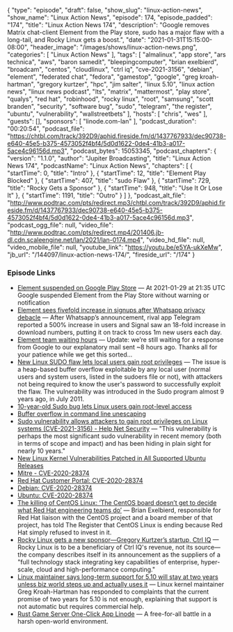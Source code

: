 {
  "type": "episode",
  "draft": false,
  "show_slug": "linux-action-news",
  "show_name": "Linux Action News",
  "episode": 174,
  "episode_padded": "174",
  "title": "Linux Action News 174",
  "description": "Google removes Matrix chat-client Element from the Play store, sudo has a major flaw with a long-tail, and Rocky Linux gets a boost.",
  "date": "2021-01-31T15:15:00-08:00",
  "header_image": "/images/shows/linux-action-news.png",
  "categories": [
    "Linux Action News"
  ],
  "tags": [
    "almalinux",
    "app store",
    "ars technica",
    "aws",
    "baron samedit",
    "bleepingcomputer",
    "brian exelbierd",
    "broadcam",
    "centos",
    "cloudlinux",
    "ctrl iq",
    "cve-2021-3156",
    "debian",
    "element",
    "federated chat",
    "fedora",
    "gamestop",
    "google",
    "greg kroah-hartman",
    "gregory kurtzer",
    "hpc",
    "jim salter",
    "linux 5.10",
    "linux action news",
    "linux news podcast",
    "lts",
    "matrix",
    "mattermost",
    "play store",
    "qualys",
    "red hat",
    "robinhood",
    "rocky linux",
    "root",
    "samsung",
    "scott branden",
    "security",
    "software bug",
    "sudo",
    "telegram",
    "the register",
    "ubuntu",
    "vulnerability",
    "wallstreetbets"
  ],
  "hosts": [
    "chris",
    "wes"
  ],
  "guests": [],
  "sponsors": [
    "linode.com-lan"
  ],
  "podcast_duration": "00:20:54",
  "podcast_file": "https://chtbl.com/track/392D9/aphid.fireside.fm/d/1437767933/dec90738-e640-45e5-b375-4573052f4bf4/5d0d1622-0de4-41b3-a017-5ace4c96156d.mp3",
  "podcast_bytes": 15053345,
  "podcast_chapters": {
    "version": "1.1.0",
    "author": "Jupiter Broadcasting",
    "title": "Linux Action News 174",
    "podcastName": "Linux Action News",
    "chapters": [
      {
        "startTime": 0,
        "title": "Intro"
      },
      {
        "startTime": 12,
        "title": "Element Play Blocked"
      },
      {
        "startTime": 407,
        "title": "sudo Flaw"
      },
      {
        "startTime": 729,
        "title": "Rocky Gets a Sponsor"
      },
      {
        "startTime": 948,
        "title": "Use It Or Lose It"
      },
      {
        "startTime": 1191,
        "title": "Outro"
      }
    ]
  },
  "podcast_alt_file": "http://www.podtrac.com/pts/redirect.mp3/chtbl.com/track/392D9/aphid.fireside.fm/d/1437767933/dec90738-e640-45e5-b375-4573052f4bf4/5d0d1622-0de4-41b3-a017-5ace4c96156d.mp3",
  "podcast_ogg_file": null,
  "video_file": "http://www.podtrac.com/pts/redirect.mp4/201406.jb-dl.cdn.scaleengine.net/lan/2021/lan-0174.mp4",
  "video_hd_file": null,
  "video_mobile_file": null,
  "youtube_link": "https://youtu.be/e5YA-ukXeMw",
  "jb_url": "/144097/linux-action-news-174/",
  "fireside_url": "/174"
}


### Episode Links

  * [Element suspended on Google Play Store](https://element.io/blog/element-on-google-play-store/ "Element suspended on Google Play Store") — At 2021-01-29 at 21:35 UTC Google suspended Element from the Play Store without warning or notification
  * [Element sees fivefold increase in signups after Whatsapp privacy debacle](https://sifted.eu/articles/element-whatsapp-exodus/ "Element sees fivefold increase in signups after Whatsapp privacy debacle") — After Whatsapp’s announcement, rival app Telegram reported a 500% increase in users and Signal saw an 18-fold increase in download numbers, putting it on track to cross 1m new users each day. 
  * [Element team waiting hours](https://twitter.com/element_hq/status/1355595359582638080 "Element team waiting hours") — Update: we’re still waiting for a response from Google to our explanatory mail sent ~8 hours ago. Thanks all for your patience while we get this sorted...
  * [New Linux SUDO flaw lets local users gain root privileges](https://www.bleepingcomputer.com/news/security/new-linux-sudo-flaw-lets-local-users-gain-root-privileges/ "New Linux SUDO flaw lets local users gain root privileges") — The issue is a heap-based buffer overflow exploitable by any local user (normal users and system users, listed in the sudoers file or not), with attackers not being required to know the user's password to successfully exploit the flaw. The vulnerability was introduced in the Sudo program almost 9 years ago, in July 2011.
  * [10-year-old Sudo bug lets Linux users gain root-level access](https://www.zdnet.com/article/10-years-old-sudo-bug-lets-linux-users-gain-root-level-access/ "10-year-old Sudo bug lets Linux users gain root-level access")
  * [Buffer overflow in command line unescaping](https://www.sudo.ws/alerts/unescape_overflow.html "Buffer overflow in command line unescaping")
  * [Sudo vulnerability allows attackers to gain root privileges on Linux systems (CVE-2021-3156) - Help Net Security](https://www.helpnetsecurity.com/2021/01/27/cve-2021-3156/ "Sudo vulnerability allows attackers to gain root privileges on Linux systems \(CVE-2021-3156\) - Help Net Security") — "This vulnerability is perhaps the most significant sudo vulnerability in recent memory (both in terms of scope and impact) and has been hiding in plain sight for nearly 10 years." 
  * [New Linux Kernel Vulnerabilities Patched in All Supported Ubuntu Releases](https://9to5linux.com/new-linux-kernel-vulnerabilities-patched-in-all-supported-ubuntu-releases "New Linux Kernel Vulnerabilities Patched in All Supported Ubuntu Releases")
  * [Mitre - CVE-2020-28374](https://cve.mitre.org/cgi-bin/cvename.cgi?name=CVE-2020-28374 "Mitre - CVE-2020-28374")
  * [Red Hat Customer Portal: CVE-2020-28374](https://access.redhat.com/security/cve/cve-2020-28374 "Red Hat Customer Portal: CVE-2020-28374")
  * [Debian: CVE-2020-28374](https://security-tracker.debian.org/tracker/CVE-2020-28374 "Debian: CVE-2020-28374")
  * [ Ubuntu: CVE-2020-28374](https://ubuntu.com/security/CVE-2020-28374 " Ubuntu: CVE-2020-28374")
  * [The killing of CentOS Linux: ‘The CentOS board doesn’t get to decide what Red Hat engineering teams do’](https://www.theregister.com/2021/01/26/killing_centos/ "The killing of CentOS Linux: ‘The CentOS board doesn’t get to decide what Red Hat engineering teams do’") — Brian Exelbierd, responsible for Red Hat liaison with the CentOS project and a board member of that project, has told The Register that CentOS Linux is ending because Red Hat simply refused to invest in it. 
  * [Rocky Linux gets a new sponsor—Gregory Kurtzer’s startup, Ctrl IQ](https://arstechnica.com/gadgets/2021/01/rocky-linux-gets-a-parent-company-with-4m-series-a-funding/ "Rocky Linux gets a new sponsor—Gregory Kurtzer’s startup, Ctrl IQ") — Rocky Linux is to be a beneficiary of Ctrl IQ's revenue, not its source—the company describes itself in its announcement as the suppliers of a "full technology stack integrating key capabilities of enterprise, hyper-scale, cloud and high-performance computing."
  * [Linux maintainer says long-term support for 5.10 will stay at two years unless biz world steps up and actually uses it](https://www.theregister.com/2021/01/28/long_term_support_for_linux_510/ "Linux maintainer says long-term support for 5.10 will stay at two years unless biz world steps up and actually uses it") — Linux kernel maintainer Greg Kroah-Hartman has responded to complaints that the current promise of two years for 5.10 is not enough, explaining that support is not automatic but requires commercial help. 
  * [Rust Game Server One-Click App Linode](https://www.linode.com/marketplace/apps/linode/rust-game-server/ "Rust Game Server One-Click App Linode") — A free-for-all battle in a harsh open-world environment.


